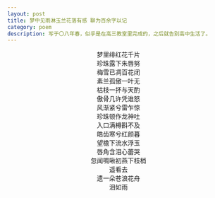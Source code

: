 ```yaml
---
layout: post
title: 梦中见雨淋玉兰花落有感 聊为百余字以记
category: poem
description: 写于〇八年春，似乎是在高三教室里完成的，之后就告别高中生活了。
---
```


<center>
梦里绯红花千片  <br>
珍珠露下朱唇努  <br>
梅雪已凋百花闭  <br>
素兰孤傲一叶无  <br>
枯枝一抔与天酌  <br>
傲骨几许凭谁怒  <br>
风渐紧兮雷乍惊  <br>
珍珠顿作龙神吐  <br>
入口满樽斟不及  <br>
皓齿寒兮红颜暮  <br>
望檐下流水浮玉  <br>
唇角含泪心蕾哭  <br>
忽闻啁啾初燕下枝梢  <br>
遥看去  <br>
遗一朵苍浪花舟  <br>
泪如雨  <br>
</center>

